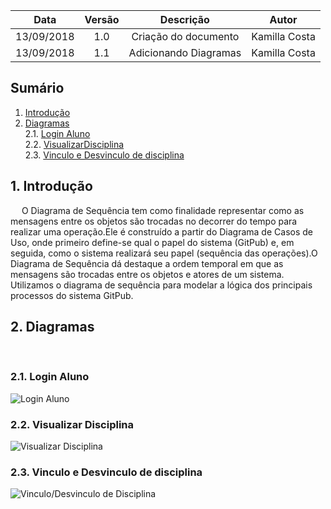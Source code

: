 | Data       | Versão | Descrição               | Autor             |
|:----------:|:------:|:-----------------------:|:-----------------:|
| 13/09/2018 | 1.0    | Criação do documento    | Kamilla Costa     |
| 13/09/2018 | 1.1    | Adicionando Diagramas   | Kamilla Costa     |

## Sumário
1. [Introdução](#1-introdução)  
2. [Diagramas](#2-diagramas) <br>
2.1. [Login Aluno](##21-login-aluno) <br>
2.2. [VisualizarDisciplina](##22-visualizar-disciplina) <br>
2.3. [Vinculo e Desvinculo de disciplina](##23-vinculo-e-desvinculo-de-disciplina)


## 1. Introdução
&emsp; O Diagrama de Sequência tem como finalidade representar como as mensagens entre os objetos são trocadas no decorrer do tempo para realizar uma operação.Ele é construído a partir do Diagrama de Casos de Uso, onde primeiro define-se qual o papel do sistema (GitPub) e, em seguida, como o sistema realizará seu papel (sequência das operações).O Diagrama de Sequência dá destaque a ordem temporal em que as mensagens são trocadas entre os objetos e atores de um sistema. Utilizamos o diagrama de sequência para modelar a lógica dos principais processos do sistema GitPub.

## 2. Diagramas
&emsp;

### 2.1. Login Aluno
![Login Aluno](/images/DiagramaSequencialLoginAlunov1.png)

### 2.2. Visualizar Disciplina
![Visualizar Disciplina](/images/DiagramaSequencialBuscarDisciplinav1.png)

### 2.3. Vinculo e Desvinculo de disciplina
![Vinculo/Desvinculo de Disciplina](/images/DiagramaSequencialVincularDisciplinav1.png)

